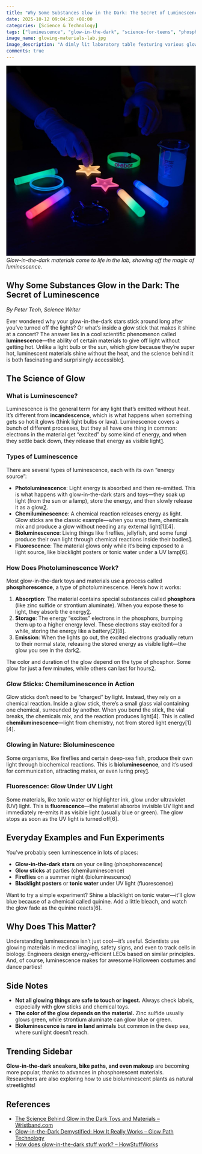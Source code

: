 ```yaml
---
title: "Why Some Substances Glow in the Dark: The Secret of Luminescence"
date: 2025-10-12 09:04:20 +08:00
categories: [Science & Technology]
tags: ["luminescence", "glow-in-the-dark", "science-for-teens", "phosphorescence", "chemiluminescence", "bioluminescence"]
image_name: glowing-materials-lab.jpg
image_description: "A dimly lit laboratory table featuring various glow-in-the-dark objects—stars, a bracelet, a glow stick, and a beaker of tonic water under a black light—each emitting a soft, colorful glow. A pair of hands in protective gloves is placing a glowing star on a dark surface, emphasizing the contrast between the glowing objects and the surrounding darkness."
comments: true
---
```


![Glow-in-the-dark materials come to life in the lab, showing off the magic of luminescence.](/assets/images/glowing-materials-lab.jpg)
*Glow-in-the-dark materials come to life in the lab, showing off the magic of luminescence.*

<!-- Image Description: A dimly lit laboratory table featuring various glow-in-the-dark objects—stars, a bracelet, a glow stick, and a beaker of tonic water under a black light—each emitting a soft, colorful glow. A pair of hands in protective gloves is placing a glowing star on a dark surface, emphasizing the contrast between the glowing objects and the surrounding darkness. -->

## Why Some Substances Glow in the Dark: The Secret of Luminescence

*By Peter Teoh, Science Writer*

Ever wondered why your glow-in-the-dark stars stick around long after you’ve turned off the lights? Or what’s inside a glow stick that makes it shine at a concert? The answer lies in a cool scientific phenomenon called **luminescence**—the ability of certain materials to give off light without getting hot. Unlike a light bulb or the sun, which glow because they’re super hot, luminescent materials shine without the heat, and the science behind it is both fascinating and surprisingly accessible[1][2].

## The Science of Glow

### What is Luminescence?

Luminescence is the general term for any light that’s emitted without heat. It’s different from **incandescence**, which is what happens when something gets so hot it glows (think light bulbs or lava). Luminescence covers a bunch of different processes, but they all have one thing in common: electrons in the material get “excited” by some kind of energy, and when they settle back down, they release that energy as visible light[1][2].

### Types of Luminescence

There are several types of luminescence, each with its own “energy source”:

- **Photoluminescence**: Light energy is absorbed and then re-emitted. This is what happens with glow-in-the-dark stars and toys—they soak up light (from the sun or a lamp), store the energy, and then slowly release it as a glow[2][3].
- **Chemiluminescence**: A chemical reaction releases energy as light. Glow sticks are the classic example—when you snap them, chemicals mix and produce a glow without needing any external light[1][4].
- **Bioluminescence**: Living things like fireflies, jellyfish, and some fungi produce their own light through chemical reactions inside their bodies[1].
- **Fluorescence**: The material glows only while it’s being exposed to a light source, like blacklight posters or tonic water under a UV lamp[6].

### How Does Photoluminescence Work?

Most glow-in-the-dark toys and materials use a process called **phosphorescence**, a type of photoluminescence. Here’s how it works:

1. **Absorption**: The material contains special substances called **phosphors** (like zinc sulfide or strontium aluminate). When you expose these to light, they absorb the energy[2][3].
2. **Storage**: The energy “excites” electrons in the phosphors, bumping them up to a higher energy level. These electrons stay excited for a while, storing the energy like a battery[2][8].
3. **Emission**: When the lights go out, the excited electrons gradually return to their normal state, releasing the stored energy as visible light—the glow you see in the dark[2][3].

The color and duration of the glow depend on the type of phosphor. Some glow for just a few minutes, while others can last for hours[2][3].

### Glow Sticks: Chemiluminescence in Action

Glow sticks don’t need to be “charged” by light. Instead, they rely on a chemical reaction. Inside a glow stick, there’s a small glass vial containing one chemical, surrounded by another. When you bend the stick, the vial breaks, the chemicals mix, and the reaction produces light[4]. This is called **chemiluminescence**—light from chemistry, not from stored light energy[1][4].

### Glowing in Nature: Bioluminescence

Some organisms, like fireflies and certain deep-sea fish, produce their own light through biochemical reactions. This is **bioluminescence**, and it’s used for communication, attracting mates, or even luring prey[1].

### Fluorescence: Glow Under UV Light

Some materials, like tonic water or highlighter ink, glow under ultraviolet (UV) light. This is **fluorescence**—the material absorbs invisible UV light and immediately re-emits it as visible light (usually blue or green). The glow stops as soon as the UV light is turned off[6].

## Everyday Examples and Fun Experiments

You’ve probably seen luminescence in lots of places:

- **Glow-in-the-dark stars** on your ceiling (phosphorescence)
- **Glow sticks** at parties (chemiluminescence)
- **Fireflies** on a summer night (bioluminescence)
- **Blacklight posters** or **tonic water** under UV light (fluorescence)

Want to try a simple experiment? Shine a blacklight on tonic water—it’ll glow blue because of a chemical called quinine. Add a little bleach, and watch the glow fade as the quinine reacts[6].

## Why Does This Matter?

Understanding luminescence isn’t just cool—it’s useful. Scientists use glowing materials in medical imaging, safety signs, and even to track cells in biology. Engineers design energy-efficient LEDs based on similar principles. And, of course, luminescence makes for awesome Halloween costumes and dance parties!

## Side Notes

- **Not all glowing things are safe to touch or ingest.** Always check labels, especially with glow sticks and chemical toys.
- **The color of the glow depends on the material.** Zinc sulfide usually glows green, while strontium aluminate can glow blue or green.
- **Bioluminescence is rare in land animals** but common in the deep sea, where sunlight doesn’t reach.

## Trending Sidebar

**Glow-in-the-dark sneakers, bike paths, and even makeup** are becoming more popular, thanks to advances in phosphorescent materials. Researchers are also exploring how to use bioluminescent plants as natural streetlights!

## References

- [The Science Behind Glow in the Dark Toys and Materials – Wristband.com][1]
- [Glow-in-the-Dark Demystified: How It Really Works – Glow Path Technology][2]
- [How does glow-in-the-dark stuff work? – HowStuffWorks][3]

[1]: https://www.wristband.com/content/the-science-behind-glow-in-dark-toys-materials
[2]: https://glowpathtechnology.com/how-does-glow-in-the-dark-work/
[3]: https://science.howstuffworks.com/innovation/science-questions/question388.htm
